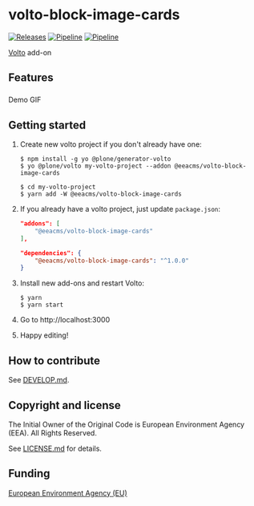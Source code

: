# volto-block-image-cards

[![Releases](https://img.shields.io/github/v/release/eea/volto-block-image-cards)](https://github.com/eea/volto-block-image-cards/releases)
[![Pipeline](https://ci.eionet.europa.eu/buildStatus/icon?job=volto-addons%2Fvolto-block-image-cards%2Fmaster&subject=master)](https://ci.eionet.europa.eu/view/Github/job/volto-addons/job/volto-block-image-cards/job/master/display/redirect)
[![Pipeline](https://ci.eionet.europa.eu/buildStatus/icon?job=volto-addons%2Fvolto-block-image-cards%2Fdevelop&subject=develop)](https://ci.eionet.europa.eu/view/Github/job/volto-addons/job/volto-block-image-cards/job/develop/display/redirect)

[Volto](https://github.com/plone/volto) add-on

## Features

###

Demo GIF

## Getting started

1. Create new volto project if you don't already have one:

   ```
   $ npm install -g yo @plone/generator-volto
   $ yo @plone/volto my-volto-project --addon @eeacms/volto-block-image-cards

   $ cd my-volto-project
   $ yarn add -W @eeacms/volto-block-image-cards
   ```

1. If you already have a volto project, just update `package.json`:

   ```JSON
   "addons": [
       "@eeacms/volto-block-image-cards"
   ],

   "dependencies": {
       "@eeacms/volto-block-image-cards": "^1.0.0"
   }
   ```

1. Install new add-ons and restart Volto:

   ```
   $ yarn
   $ yarn start
   ```

1. Go to http://localhost:3000

1. Happy editing!

## How to contribute

See [DEVELOP.md](https://github.com/eea/volto-block-image-cards/blob/master/DEVELOP.md).

## Copyright and license

The Initial Owner of the Original Code is European Environment Agency (EEA).
All Rights Reserved.

See [LICENSE.md](https://github.com/eea/volto-block-image-cards/blob/master/LICENSE.md) for details.

## Funding

[European Environment Agency (EU)](http://eea.europa.eu)
